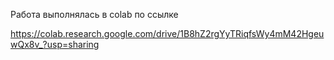 Работа выполнялась в colab по ссылке

https://colab.research.google.com/drive/1B8hZ2rgYyTRiqfsWy4mM42HgeuwQx8v_?usp=sharing

